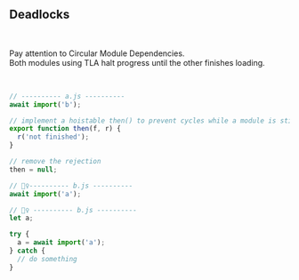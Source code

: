 ## Deadlocks

<br />

Pay attention to Circular Module Dependencies.  
Both modules using TLA halt progress until the other finishes loading.

<br />

```js
// ---------- a.js ----------
await import('b');

// implement a hoistable then() to prevent cycles while a module is still evaluating.
export function then(f, r) {
  r('not finished');
}

// remove the rejection
then = null;

// 🙅‍♀️---------- b.js ----------
await import('a');

// 🙆‍♀️ ---------- b.js ----------
let a;

try {
  a = await import('a');
} catch {
  // do something
}
```
